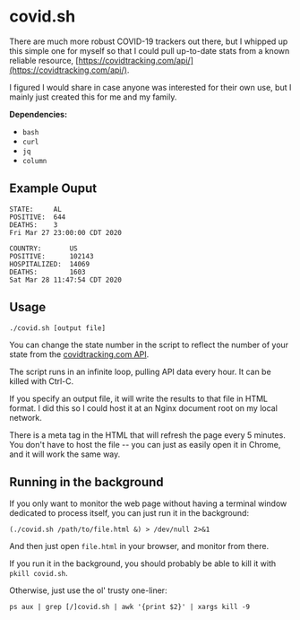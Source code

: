 # covid.sh

There are much more robust COVID-19 trackers out there, but I whipped up this simple one for myself so that I could pull up-to-date stats from a known reliable resource,
[https://covidtracking.com/api/](https://covidtracking.com/api/).

I figured I would share in case anyone was interested for their own use, but I mainly just created this for me and my family.

**Dependencies:**
- `bash`
- `curl`
- `jq`
- `column`

## Example Ouput

```
STATE:     AL
POSITIVE:  644
DEATHS:    3
Fri Mar 27 23:00:00 CDT 2020

COUNTRY:       US
POSITIVE:      102143
HOSPITALIZED:  14069
DEATHS:        1603
Sat Mar 28 11:47:54 CDT 2020
```

## Usage

`./covid.sh [output file]`

You can change the state number in the script to reflect the number of your state from the [covidtracking.com API](https://covidtracking.com/api/).

The script runs in an infinite loop, pulling API data every hour.  It can be killed with Ctrl-C.

If you specify an output file, it will write the results to that file in HTML format.  I did this so I could host it at an Nginx document root on my local network.

There is a meta tag in the HTML that will refresh the page every 5 minutes.  You don't have to host the file -- you can just as easily open it in Chrome, and it will work the same way.

## Running in the background

If you only want to monitor the web page without having a terminal window dedicated to process itself, you can just run it in the background:

`(./covid.sh /path/to/file.html &) > /dev/null 2>&1`

And then just open `file.html` in your browser, and monitor from there.

If you run it in the background, you should probably be able to kill it with `pkill covid.sh`.

Otherwise, just use the ol' trusty one-liner:

`ps aux | grep [/]covid.sh | awk '{print $2}' | xargs kill -9`
 
